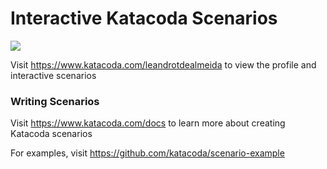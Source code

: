 # Interactive Katacoda Scenarios

[![](http://shields.katacoda.com/katacoda/leandrotdealmeida/count.svg)](https://www.katacoda.com/leandrotdealmeida "Get your profile on Katacoda.com")

Visit https://www.katacoda.com/leandrotdealmeida to view the profile and interactive scenarios

### Writing Scenarios
Visit https://www.katacoda.com/docs to learn more about creating Katacoda scenarios

For examples, visit https://github.com/katacoda/scenario-example
